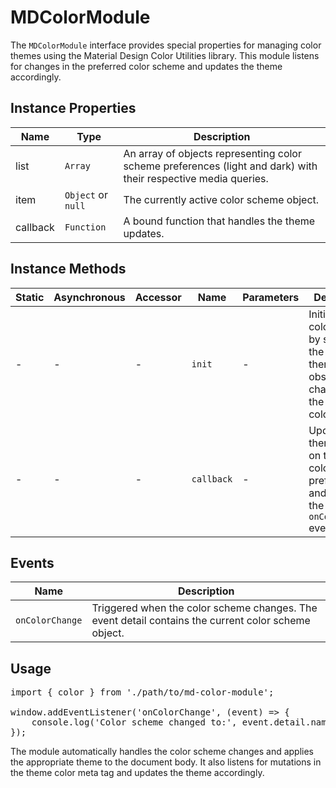 # MDColorModule

The `MDColorModule` interface provides special properties for managing color themes using the Material Design Color Utilities library. This module listens for changes in the preferred color scheme and updates the theme accordingly.

## Instance Properties

| Name | Type | Description |
|------|------|-------------|
| list | `Array` | An array of objects representing color scheme preferences (light and dark) with their respective media queries. |
| item | `Object` or `null` | The currently active color scheme object. |
| callback | `Function` | A bound function that handles the theme updates. |

## Instance Methods

| Static | Asynchronous | Accessor | Name | Parameters | Description |
|--------|--------------|----------|------|------------|-------------|
| - | - | - | `init` | - | Initializes the color module by setting up the initial theme and observing changes to the theme color. |
| - | - | - | `callback` | - | Updates the theme based on the current color scheme preference and triggers the `onColorChange` event. |

## Events

| Name | Description |
|------|-------------|
| `onColorChange` | Triggered when the color scheme changes. The event detail contains the current color scheme object. |

## Usage

<pre>
import { color } from './path/to/md-color-module';

window.addEventListener('onColorChange', (event) => {
    console.log('Color scheme changed to:', event.detail.name);
});
</pre>

The module automatically handles the color scheme changes and applies the appropriate theme to the document body. It also listens for mutations in the theme color meta tag and updates the theme accordingly.
